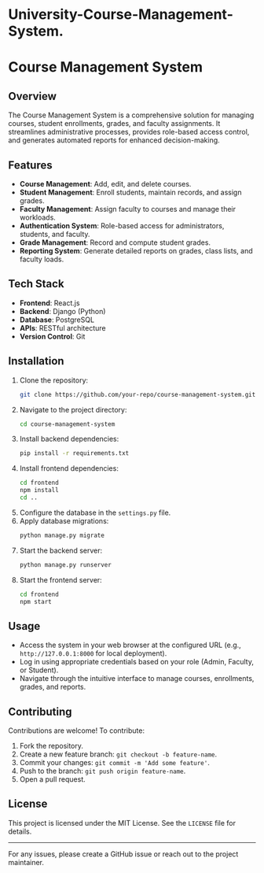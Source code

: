 
# University-Course-Management-System.
# Course Management System

## Overview

The Course Management System is a comprehensive solution for managing courses, student enrollments, grades, and faculty assignments. It streamlines administrative processes, provides role-based access control, and generates automated reports for enhanced decision-making.

## Features

- **Course Management**: Add, edit, and delete courses.
- **Student Management**: Enroll students, maintain records, and assign grades.
- **Faculty Management**: Assign faculty to courses and manage their workloads.
- **Authentication System**: Role-based access for administrators, students, and faculty.
- **Grade Management**: Record and compute student grades.
- **Reporting System**: Generate detailed reports on grades, class lists, and faculty loads.

## Tech Stack

- **Frontend**: React.js
- **Backend**: Django (Python)
- **Database**: PostgreSQL
- **APIs**: RESTful architecture
- **Version Control**: Git

## Installation

1. Clone the repository:
   ```bash
   git clone https://github.com/your-repo/course-management-system.git
   ```
2. Navigate to the project directory:
   ```bash
   cd course-management-system
   ```
3. Install backend dependencies:
   ```bash
   pip install -r requirements.txt
   ```
4. Install frontend dependencies:
   ```bash
   cd frontend
   npm install
   cd ..
   ```
5. Configure the database in the `settings.py` file.
6. Apply database migrations:
   ```bash
   python manage.py migrate
   ```
7. Start the backend server:
   ```bash
   python manage.py runserver
   ```
8. Start the frontend server:
   ```bash
   cd frontend
   npm start
   ```

## Usage

- Access the system in your web browser at the configured URL (e.g., `http://127.0.0.1:8000` for local deployment).
- Log in using appropriate credentials based on your role (Admin, Faculty, or Student).
- Navigate through the intuitive interface to manage courses, enrollments, grades, and reports.

## Contributing

Contributions are welcome! To contribute:

1. Fork the repository.
2. Create a new feature branch: `git checkout -b feature-name`.
3. Commit your changes: `git commit -m 'Add some feature'`.
4. Push to the branch: `git push origin feature-name`.
5. Open a pull request.

## License

This project is licensed under the MIT License. See the `LICENSE` file for details.

---

For any issues, please create a GitHub issue or reach out to the project maintainer.
